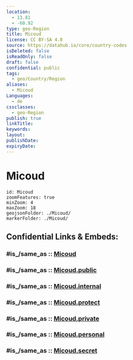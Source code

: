```yaml
---
location:
  - 13.81
  - -60.92
type: geo-Region
title: Micoud
license: CC BY-SA 4.0
source: https://datahub.io/core/country-codes
isDeleted: false
isReadOnly: false
draft: false
confidential: public
tags:
  - geo/Country/Region
aliases:
  - Micoud
Languages:
  - de
cssclasses:
  - geo-Region
publish: true
linkTitle:
keywords:
layout:
publishDate:
expiryDate:
---
```


# Micoud

```leaflet
id: Micoud
zoomFeatures: true 
minZoom: 4 
maxZoom: 18
geojsonFolder: ./Micoud/
markerFolder: ./Micoud/
```


## Confidential Links & Embeds: 

### #is_/same_as :: [Micoud](/_Standards/Earth/Continent/America~Caribbean/Saint_Lucia/Districts~Saint_Lucia/Micoud.md) 

### #is_/same_as :: [Micoud.public](/_public/Earth/Continent/America~Caribbean/Saint_Lucia/Districts~Saint_Lucia/Micoud.public.md) 

### #is_/same_as :: [Micoud.internal](/_internal/Earth/Continent/America~Caribbean/Saint_Lucia/Districts~Saint_Lucia/Micoud.internal.md) 

### #is_/same_as :: [Micoud.protect](/_protect/Earth/Continent/America~Caribbean/Saint_Lucia/Districts~Saint_Lucia/Micoud.protect.md) 

### #is_/same_as :: [Micoud.private](/_private/Earth/Continent/America~Caribbean/Saint_Lucia/Districts~Saint_Lucia/Micoud.private.md) 

### #is_/same_as :: [Micoud.personal](/_personal/Earth/Continent/America~Caribbean/Saint_Lucia/Districts~Saint_Lucia/Micoud.personal.md) 

### #is_/same_as :: [Micoud.secret](/_secret/Earth/Continent/America~Caribbean/Saint_Lucia/Districts~Saint_Lucia/Micoud.secret.md)

